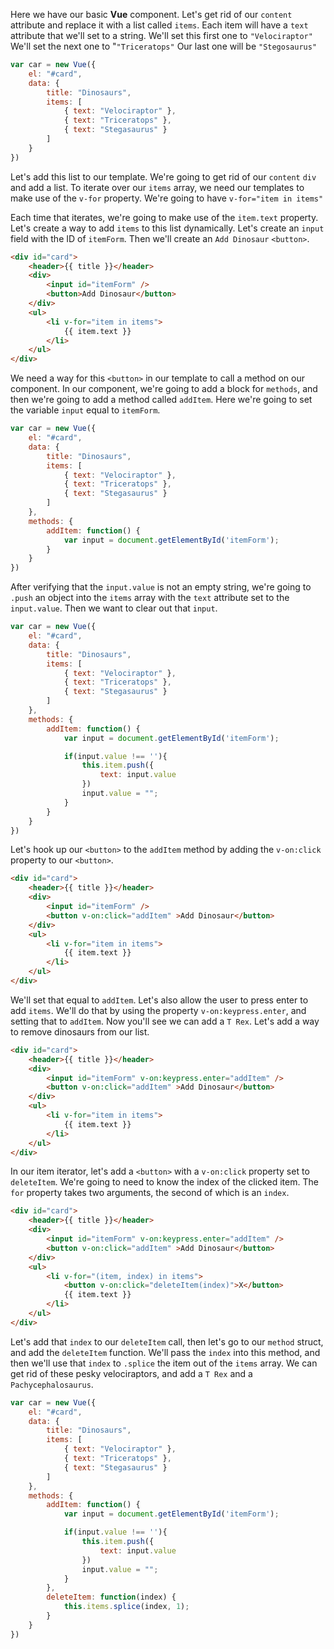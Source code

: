 Here we have our basic **Vue** component. Let's get rid of our `content` attribute and replace it with a list called `items`. Each item will have a `text` attribute that we'll set to a string. We'll set this first one to `"Velociraptor"` We'll set the next one to "`"Triceratops"` Our last one will be `"Stegosaurus"`

```javascript
var car = new Vue({
	el: "#card",
	data: {
		title: "Dinosaurs",
		items: [
			{ text: "Velociraptor" },
			{ text: "Triceratops" },
			{ text: "Stegasaurus" }
		]
	}
})
```

Let's add this list to our template. We're going to get rid of our `content` `div` and add a list. To iterate over our `items` array, we need our templates to make use of the `v-for` property. We're going to have `v-for="item in items"` 

Each time that iterates, we're going to make use of the `item.text` property. Let's create a way to add `items` to this list dynamically. Let's create an `input` field with the ID of `itemForm`. Then we'll create an `Add Dinosaur` `<button>`.

```html
<div id="card">
	<header>{{ title }}</header>
	<div>
		<input id="itemForm" />
		<button>Add Dinosaur</button>
	</div>
	<ul>
		<li v-for="item in items">
			{{ item.text }}
		</li>
	</ul>
</div>
```

We need a way for this `<button>` in our template to call a method on our component. In our component, we're going to add a block for `methods`, and then we're going to add a method called `addItem`. Here we're going to set the variable `input` equal to `itemForm`.

```javascript
var car = new Vue({
	el: "#card",
	data: {
		title: "Dinosaurs",
		items: [
			{ text: "Velociraptor" },
			{ text: "Triceratops" },
			{ text: "Stegasaurus" }
		]
	},
	methods: {
		addItem: function() {
			var input = document.getElementById('itemForm');
		}
	}
})
```

After verifying that the `input.value` is not an empty string, we're going to `.push` an object into the `items` array with the `text` attribute set to the `input.value`. Then we want to clear out that `input`. 

```javascript
var car = new Vue({
	el: "#card",
	data: {
		title: "Dinosaurs",
		items: [
			{ text: "Velociraptor" },
			{ text: "Triceratops" },
			{ text: "Stegasaurus" }
		]
	},
	methods: {
		addItem: function() {
			var input = document.getElementById('itemForm');

			if(input.value !== ''){
				this.item.push({
					text: input.value
				})
				input.value = "";
			}
		}
	}
})
```

Let's hook up our `<button>` to the `addItem` method by adding the `v-on:click` property to our `<button>`.

```html
<div id="card">
	<header>{{ title }}</header>
	<div>
		<input id="itemForm" />
		<button v-on:click="addItem" >Add Dinosaur</button>
	</div>
	<ul>
		<li v-for="item in items">
			{{ item.text }}
		</li>
	</ul>
</div>
```

We'll set that equal to `addItem`. Let's also allow the user to press enter to add `items`. We'll do that by using the property `v-on:keypress.enter`, and setting that to `addItem`. Now you'll see we can add a `T Rex`. Let's add a way to remove dinosaurs from our list.

```html
<div id="card">
	<header>{{ title }}</header>
	<div>
		<input id="itemForm" v-on:keypress.enter="addItem" />
		<button v-on:click="addItem" >Add Dinosaur</button>
	</div>
	<ul>
		<li v-for="item in items">
			{{ item.text }}
		</li>
	</ul>
</div>
```

In our item iterator, let's add a `<button>` with a `v-on:click` property set to `deleteItem`. We're going to need to know the index of the clicked item. The `for` property takes two arguments, the second of which is an `index`.

```html
<div id="card">
	<header>{{ title }}</header>
	<div>
		<input id="itemForm" v-on:keypress.enter="addItem" />
		<button v-on:click="addItem" >Add Dinosaur</button>
	</div>
	<ul>
		<li v-for="(item, index) in items">
			<button v-on:click="deleteItem(index)">X</button>
			{{ item.text }}
		</li>
	</ul>
</div>
```

Let's add that `index` to our `deleteItem` call, then let's go to our `method` struct, and add the `deleteItem` function. We'll pass the `index` into this method, and then we'll use that `index` to `.splice` the item out of the `items` array. We can get rid of these pesky velociraptors, and add a `T Rex` and a `Pachycephalosaurus`.

```javascript
var car = new Vue({
	el: "#card",
	data: {
		title: "Dinosaurs",
		items: [
			{ text: "Velociraptor" },
			{ text: "Triceratops" },
			{ text: "Stegasaurus" }
		]
	},
	methods: {
		addItem: function() {
			var input = document.getElementById('itemForm');

			if(input.value !== ''){
				this.item.push({
					text: input.value
				})
				input.value = "";
			}
		},
		deleteItem: function(index) {
			this.items.splice(index, 1);
		}
	}
})
```